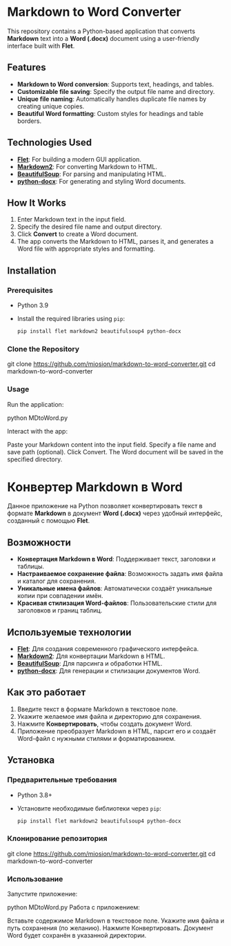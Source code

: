 # Markdown to Word Converter

This repository contains a Python-based application that converts **Markdown** text into a **Word (.docx)** document using a user-friendly interface built with **Flet**.

## Features

- **Markdown to Word conversion**: Supports text, headings, and tables.
- **Customizable file saving**: Specify the output file name and directory.
- **Unique file naming**: Automatically handles duplicate file names by creating unique copies.
- **Beautiful Word formatting**: Custom styles for headings and table borders.

## Technologies Used

- **[Flet](https://flet.dev/)**: For building a modern GUI application.
- **[Markdown2](https://github.com/trentm/python-markdown2)**: For converting Markdown to HTML.
- **[BeautifulSoup](https://www.crummy.com/software/BeautifulSoup/)**: For parsing and manipulating HTML.
- **[python-docx](https://python-docx.readthedocs.io/)**: For generating and styling Word documents.

## How It Works

1. Enter Markdown text in the input field.
2. Specify the desired file name and output directory.
3. Click **Convert** to create a Word document.
4. The app converts the Markdown to HTML, parses it, and generates a Word file with appropriate styles and formatting.

## Installation

### Prerequisites

- Python 3.9
- Install the required libraries using `pip`:

  ```bash
  pip install flet markdown2 beautifulsoup4 python-docx

### Clone the Repository
git clone https://github.com/miosion/markdown-to-word-converter.git
cd markdown-to-word-converter

### Usage
Run the application:

python MDtoWord.py

Interact with the app:

Paste your Markdown content into the input field.
Specify a file name and save path (optional).
Click Convert.
The Word document will be saved in the specified directory.

# Конвертер Markdown в Word

Данное приложение на Python позволяет конвертировать текст в формате **Markdown** в документ **Word (.docx)** через удобный интерфейс, созданный с помощью **Flet**.

## Возможности

- **Конвертация Markdown в Word**: Поддерживает текст, заголовки и таблицы.
- **Настраиваемое сохранение файла**: Возможность задать имя файла и каталог для сохранения.
- **Уникальные имена файлов**: Автоматически создаёт уникальные копии при совпадении имён.
- **Красивая стилизация Word-файлов**: Пользовательские стили для заголовков и границ таблиц.

## Используемые технологии

- **[Flet](https://flet.dev/ru/)**: Для создания современного графического интерфейса.
- **[Markdown2](https://github.com/trentm/python-markdown2)**: Для конвертации Markdown в HTML.
- **[BeautifulSoup](https://www.crummy.com/software/BeautifulSoup/)**: Для парсинга и обработки HTML.
- **[python-docx](https://python-docx.readthedocs.io/ru/latest/)**: Для генерации и стилизации документов Word.

## Как это работает

1. Введите текст в формате Markdown в текстовое поле.
2. Укажите желаемое имя файла и директорию для сохранения.
3. Нажмите **Конвертировать**, чтобы создать документ Word.
4. Приложение преобразует Markdown в HTML, парсит его и создаёт Word-файл с нужными стилями и форматированием.

## Установка

### Предварительные требования

- Python 3.8+
- Установите необходимые библиотеки через `pip`:

  ```bash
  pip install flet markdown2 beautifulsoup4 python-docx

### Клонирование репозитория

git clone https://github.com/miosion/markdown-to-word-converter.git
cd markdown-to-word-converter

### Использование
Запустите приложение:

python MDtoWord.py
Работа с приложением:

Вставьте содержимое Markdown в текстовое поле.
Укажите имя файла и путь сохранения (по желанию).
Нажмите Конвертировать.
Документ Word будет сохранён в указанной директории.
